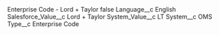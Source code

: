<?xml version="1.0" encoding="UTF-8"?>
<CustomMetadata xmlns="http://soap.sforce.com/2006/04/metadata" xmlns:xsi="http://www.w3.org/2001/XMLSchema-instance" xmlns:xsd="http://www.w3.org/2001/XMLSchema">
    <label>Enterprise Code - Lord + Taylor</label>
    <protected>false</protected>
    <values>
        <field>Language__c</field>
        <value xsi:type="xsd:string">English</value>
    </values>
    <values>
        <field>Salesforce_Value__c</field>
        <value xsi:type="xsd:string">Lord + Taylor</value>
    </values>
    <values>
        <field>System_Value__c</field>
        <value xsi:type="xsd:string">LT</value>
    </values>
    <values>
        <field>System__c</field>
        <value xsi:type="xsd:string">OMS</value>
    </values>
    <values>
        <field>Type__c</field>
        <value xsi:type="xsd:string">Enterprise Code</value>
    </values>
</CustomMetadata>
